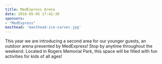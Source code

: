 ```yaml
---
title: MedExpress Arena
date: 2016-05-05 17:42:30
sponsors:
- "MedExpress"
masthead: 'masthead-ice-carver.jpg'
---
```

This year we are introducing a second area for our younger guests, an outdoor arena presented by MedExpress! Stop by anytime throughout the weekend. Located in Rogers Memorial Park, this space will be filled with fun activities for kids of all ages!
